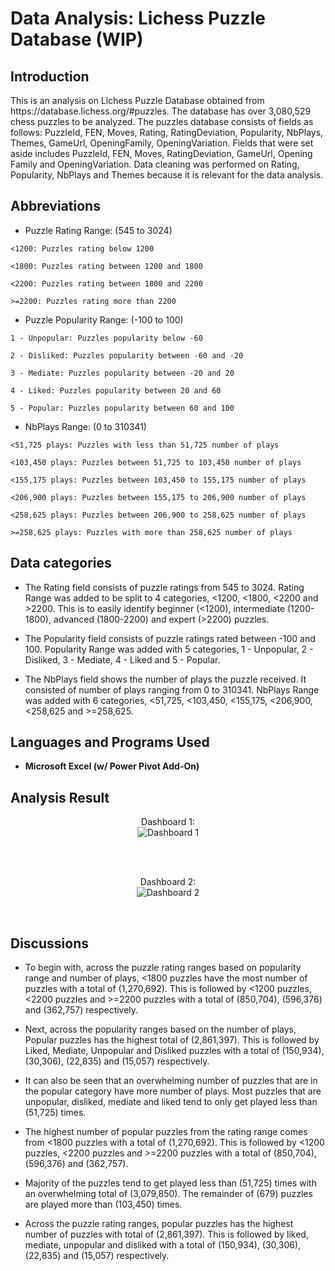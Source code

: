 <h1>Data Analysis: Lichess Puzzle Database (WIP)</h1>

<h2>Introduction</h2>
This is an analysis on Lichess Puzzle Database obtained from https://database.lichess.org/#puzzles. The database has over 3,080,529 chess puzzles to be analyzed. The puzzles database consists of fields as follows: PuzzleId, FEN, Moves, Rating, RatingDeviation, Popularity, NbPlays, Themes, GameUrl, OpeningFamily, OpeningVariation. Fields that were set aside includes PuzzleId, FEN, Moves, RatingDeviation, GameUrl, Opening Family and OpeningVariation. Data cleaning was performed on Rating, Popularity, NbPlays and Themes because it is relevant for the data analysis.

<h2>Abbreviations</h2>

- Puzzle Rating Range: (545 to 3024)

`<1200: Puzzles rating below 1200`

`<1800: Puzzles rating between 1200 and 1800`

`<2200: Puzzles rating between 1800 and 2200`

`>=2200: Puzzles rating more than 2200`

- Puzzle Popularity Range: (-100 to 100)

`1 - Unpopular: Puzzles popularity below -60`

`2 - Disliked: Puzzles popularity between -60 and -20`

`3 - Mediate: Puzzles popularity between -20 and 20`

`4 - Liked: Puzzles popularity between 20 and 60`

`5 - Popular: Puzzles popularity between 60 and 100`

- NbPlays Range: (0 to 310341)

`<51,725 plays: Puzzles with less than 51,725 number of plays`

`<103,450 plays: Puzzles between 51,725 to 103,450 number of plays`

`<155,175 plays: Puzzles between 103,450 to 155,175 number of plays`

`<206,900 plays: Puzzles between 155,175 to 206,900 number of plays`

`<258,625 plays: Puzzles between 206,900 to 258,625 number of plays`

`>=258,625 plays: Puzzles with more than 258,625 number of plays`
<br/>

<h2>Data categories</h2>

- The Rating field consists of puzzle ratings from 545 to 3024. Rating Range was added to be split to 4 categories,  <1200, <1800, <2200 and >2200. This is to easily identify beginner (<1200), intermediate (1200-1800), advanced (1800-2200) and expert (>2200) puzzles.  

- The Popularity field consists of puzzle ratings rated between -100 and 100. Popularity Range was added with 5 categories, 1 - Unpopular, 2 - Disliked, 3 - Mediate, 4 - Liked and 5 - Popular.  

- The NbPlays field shows the number of plays the puzzle received. It consisted of number of plays ranging from 0 to 310341. NbPlays Range was added with 6 categories, <51,725, <103,450, <155,175, <206,900, <258,625 and >=258,625. <br/>

<h2>Languages and Programs Used</h2>

- <b>Microsoft Excel (w/ Power Pivot Add-On)</b> <br />

<h2>Analysis Result</h2>

<p align="center">
Dashboard 1: <br/>
  <img src="https://user-images.githubusercontent.com/122200000/223376168-4b1bfc43-c8a0-45b5-96c2-b294a99e90aa.png" alt="Dashboard 1"/>
</p>
<br />

<br />
<p align="center">
Dashboard 2:  <br/>
<img src="https://user-images.githubusercontent.com/122200000/223208495-362094a3-a322-42d9-a82c-3b8a5427d729.png" alt="Dashboard 2"/>
</p>
<br />

<h2>Discussions</h2>

- To begin with, across the puzzle rating ranges based on popularity range and number of plays, <1800 puzzles have the most number of puzzles with a total of (1,270,692). This is followed by <1200 puzzles, <2200 puzzles and >=2200 puzzles with a total of (850,704), (596,376) and (362,757) respectively.

- Next, across the popularity ranges based on the number of plays, Popular puzzles has the highest total of (2,861,397). This is followed by Liked, Mediate, Unpopular and Disliked puzzles with a total of (150,934), (30,306), (22,835) and (15,057) respectively.

- It can also be seen that an overwhelming number of puzzles that are in the popular category have more number of plays. Most puzzles that are unpopular, disliked, mediate and liked tend to only get played less than (51,725) times.

- The highest number of popular puzzles from the rating range comes from <1800 puzzles with a total of (1,270,692). This is followed by <1200 puzzles, <2200 puzzles and >=2200 puzzles with a total of (850,704), (596,376) and (362,757).

- Majority of the puzzles tend to get played less than (51,725) times with an overwhelming total of (3,079,850). The remainder of (679) puzzles are played more than (103,450) times.

- Across the puzzle rating ranges, popular puzzles has the highest number of puzzles with total of (2,861,397). This is followed by liked, mediate, unpopular and disliked with a total of (150,934), (30,306), (22,835) and (15,057) respectively.
